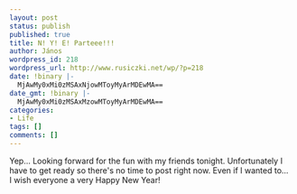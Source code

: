 ```yaml
---
layout: post
status: publish
published: true
title: N! Y! E! Parteee!!!
author: János
wordpress_id: 218
wordpress_url: http://www.rusiczki.net/wp/?p=218
date: !binary |-
  MjAwMy0xMi0zMSAxNjowMToyMyArMDEwMA==
date_gmt: !binary |-
  MjAwMy0xMi0zMSAxMzowMToyMyArMDEwMA==
categories:
- Life
tags: []
comments: []
---
```

<p>Yep... Looking forward for the fun with my friends tonight. Unfortunately I have to get ready so there's no time to post right now. Even if I wanted to...<br />
I wish everyone a very Happy New Year!</p>
